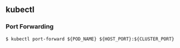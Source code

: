 ## kubectl

### Port Forwarding

```
$ kubectl port-forward ${POD_NAME} ${HOST_PORT}:${CLUSTER_PORT}
```
